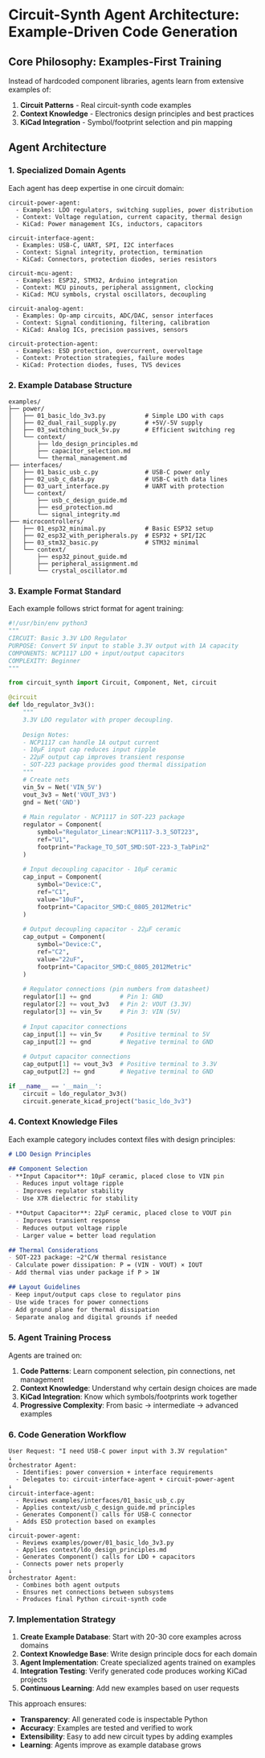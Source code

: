# Circuit-Synth Agent Architecture: Example-Driven Code Generation

## Core Philosophy: Examples-First Training

Instead of hardcoded component libraries, agents learn from extensive examples of:
1. **Circuit Patterns** - Real circuit-synth code examples
2. **Context Knowledge** - Electronics design principles and best practices
3. **KiCad Integration** - Symbol/footprint selection and pin mapping

## Agent Architecture

### 1. Specialized Domain Agents

Each agent has deep expertise in one circuit domain:

```
circuit-power-agent:
  - Examples: LDO regulators, switching supplies, power distribution
  - Context: Voltage regulation, current capacity, thermal design
  - KiCad: Power management ICs, inductors, capacitors

circuit-interface-agent:
  - Examples: USB-C, UART, SPI, I2C interfaces
  - Context: Signal integrity, protection, termination
  - KiCad: Connectors, protection diodes, series resistors

circuit-mcu-agent:
  - Examples: ESP32, STM32, Arduino integration
  - Context: MCU pinouts, peripheral assignment, clocking
  - KiCad: MCU symbols, crystal oscillators, decoupling

circuit-analog-agent:
  - Examples: Op-amp circuits, ADC/DAC, sensor interfaces
  - Context: Signal conditioning, filtering, calibration
  - KiCad: Analog ICs, precision passives, sensors

circuit-protection-agent:
  - Examples: ESD protection, overcurrent, overvoltage
  - Context: Protection strategies, failure modes
  - KiCad: Protection diodes, fuses, TVS devices
```

### 2. Example Database Structure

```
examples/
├── power/
│   ├── 01_basic_ldo_3v3.py           # Simple LDO with caps
│   ├── 02_dual_rail_supply.py        # +5V/-5V supply
│   ├── 03_switching_buck_5v.py       # Efficient switching reg
│   └── context/
│       ├── ldo_design_principles.md
│       ├── capacitor_selection.md
│       └── thermal_management.md
├── interfaces/
│   ├── 01_basic_usb_c.py             # USB-C power only
│   ├── 02_usb_c_data.py              # USB-C with data lines
│   ├── 03_uart_interface.py          # UART with protection
│   └── context/
│       ├── usb_c_design_guide.md
│       ├── esd_protection.md
│       └── signal_integrity.md
├── microcontrollers/
│   ├── 01_esp32_minimal.py           # Basic ESP32 setup
│   ├── 02_esp32_with_peripherals.py  # ESP32 + SPI/I2C
│   ├── 03_stm32_basic.py             # STM32 minimal
│   └── context/
│       ├── esp32_pinout_guide.md
│       ├── peripheral_assignment.md
│       └── crystal_oscillator.md
```

### 3. Example Format Standard

Each example follows strict format for agent training:

```python
#!/usr/bin/env python3
"""
CIRCUIT: Basic 3.3V LDO Regulator
PURPOSE: Convert 5V input to stable 3.3V output with 1A capacity
COMPONENTS: NCP1117 LDO + input/output capacitors
COMPLEXITY: Beginner
"""

from circuit_synth import Circuit, Component, Net, circuit

@circuit
def ldo_regulator_3v3():
    """
    3.3V LDO regulator with proper decoupling.
    
    Design Notes:
    - NCP1117 can handle 1A output current
    - 10µF input cap reduces input ripple
    - 22µF output cap improves transient response
    - SOT-223 package provides good thermal dissipation
    """
    # Create nets
    vin_5v = Net('VIN_5V')
    vout_3v3 = Net('VOUT_3V3') 
    gnd = Net('GND')
    
    # Main regulator - NCP1117 in SOT-223 package
    regulator = Component(
        symbol="Regulator_Linear:NCP1117-3.3_SOT223",
        ref="U1",
        footprint="Package_TO_SOT_SMD:SOT-223-3_TabPin2"
    )
    
    # Input decoupling capacitor - 10µF ceramic
    cap_input = Component(
        symbol="Device:C",
        ref="C1", 
        value="10uF",
        footprint="Capacitor_SMD:C_0805_2012Metric"
    )
    
    # Output decoupling capacitor - 22µF ceramic  
    cap_output = Component(
        symbol="Device:C",
        ref="C2",
        value="22uF", 
        footprint="Capacitor_SMD:C_0805_2012Metric"
    )
    
    # Regulator connections (pin numbers from datasheet)
    regulator[1] += gnd        # Pin 1: GND
    regulator[2] += vout_3v3   # Pin 2: VOUT (3.3V)
    regulator[3] += vin_5v     # Pin 3: VIN (5V)
    
    # Input capacitor connections
    cap_input[1] += vin_5v     # Positive terminal to 5V
    cap_input[2] += gnd        # Negative terminal to GND
    
    # Output capacitor connections  
    cap_output[1] += vout_3v3  # Positive terminal to 3.3V
    cap_output[2] += gnd       # Negative terminal to GND

if __name__ == '__main__':
    circuit = ldo_regulator_3v3()
    circuit.generate_kicad_project("basic_ldo_3v3")
```

### 4. Context Knowledge Files

Each example category includes context files with design principles:

```markdown
# LDO Design Principles

## Component Selection
- **Input Capacitor**: 10µF ceramic, placed close to VIN pin
  - Reduces input voltage ripple
  - Improves regulator stability
  - Use X7R dielectric for stability

- **Output Capacitor**: 22µF ceramic, placed close to VOUT pin  
  - Improves transient response
  - Reduces output voltage ripple
  - Larger value = better load regulation

## Thermal Considerations
- SOT-223 package: ~2°C/W thermal resistance
- Calculate power dissipation: P = (VIN - VOUT) × IOUT
- Add thermal vias under package if P > 1W

## Layout Guidelines
- Keep input/output caps close to regulator pins
- Use wide traces for power connections
- Add ground plane for thermal dissipation
- Separate analog and digital grounds if needed
```

### 5. Agent Training Process

Agents are trained on:

1. **Code Patterns**: Learn component selection, pin connections, net management
2. **Context Knowledge**: Understand why certain design choices are made  
3. **KiCad Integration**: Know which symbols/footprints work together
4. **Progressive Complexity**: From basic → intermediate → advanced examples

### 6. Code Generation Workflow

```
User Request: "I need USB-C power input with 3.3V regulation"
↓
Orchestrator Agent:
  - Identifies: power conversion + interface requirements
  - Delegates to: circuit-interface-agent + circuit-power-agent
↓  
circuit-interface-agent:
  - Reviews examples/interfaces/01_basic_usb_c.py
  - Applies context/usb_c_design_guide.md principles
  - Generates Component() calls for USB-C connector
  - Adds ESD protection based on examples
↓
circuit-power-agent:  
  - Reviews examples/power/01_basic_ldo_3v3.py
  - Applies context/ldo_design_principles.md
  - Generates Component() calls for LDO + capacitors
  - Connects power nets properly
↓
Orchestrator Agent:
  - Combines both agent outputs
  - Ensures net connections between subsystems
  - Produces final Python circuit-synth code
```

### 7. Implementation Strategy

1. **Create Example Database**: Start with 20-30 core examples across domains
2. **Context Knowledge Base**: Write design principle docs for each domain  
3. **Agent Implementation**: Create specialized agents trained on examples
4. **Integration Testing**: Verify generated code produces working KiCad projects
5. **Continuous Learning**: Add new examples based on user requests

This approach ensures:
- **Transparency**: All generated code is inspectable Python
- **Accuracy**: Examples are tested and verified to work
- **Extensibility**: Easy to add new circuit types by adding examples
- **Learning**: Agents improve as example database grows